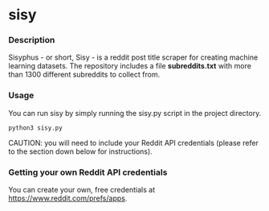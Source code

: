 # sisy
### Description
Sisyphus - or short, Sisy - is a reddit post title scraper for creating machine learning datasets.
The repository includes a file **subreddits.txt** with more than 1300 different subreddits to collect from.

### Usage
You can run sisy by simply running the sisy.py script in the project directory.
```
python3 sisy.py
```

CAUTION: you will need to include your Reddit API credentials (please refer to the section down below for instructions).

### Getting your own Reddit API credentials

You can create your own, free credentials at https://www.reddit.com/prefs/apps.
